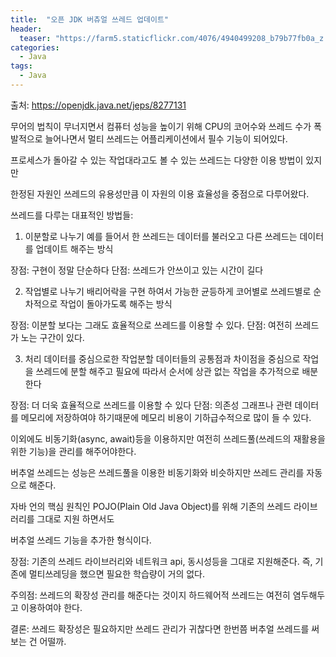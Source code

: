 ```yaml
---
title:  "오픈 JDK 버츄얼 쓰레드 업데이트"
header:
  teaser: "https://farm5.staticflickr.com/4076/4940499208_b79b77fb0a_z.jpg"
categories: 
  - Java
tags:
  - Java
---
```

출처: https://openjdk.java.net/jeps/8277131

 무어의 법칙이 무너지면서 컴퓨터 성능을 높이기 위해 CPU의 코어수와 쓰레드 수가 폭발적으로 늘어나면서 멀티 쓰레드는 어플리케이션에서 필수 기능이 되어있다.
 
 프로세스가 돌아갈 수 있는 작업대라고도 볼 수 있는 쓰레드는 다양한 이용 방법이 있지만
 
 한정된 자원인 쓰레드의 유용성만큼 이 자원의 이용 효율성을 중점으로 다루어왔다.
 
 쓰레드를 다루는 대표적인 방법들:
 
   1. 이분할로 나누기
 예를 들어서 한 쓰레드는 데이터를 불러오고 다른 쓰레드는 데이터를 업데이트 해주는 방식
 
 장점: 구현이 정말 단순하다
 단점: 쓰레드가 안쓰이고 있는 시간이 길다
 
   2. 작업별로 나누기
 배리어락을 구현 하여서 가능한 균등하게 코어별로 쓰레드별로 순차적으로 작업이 돌아가도록 해주는 방식
 
 장점: 이분할 보다는 그래도 효율적으로 쓰레드를 이용할 수 있다.
 단점: 여전히 쓰레드가 노는 구간이 있다.
 
   3. 처리 데이터를 중심으로한 작업분할
 데이터들의 공통점과 차이점을 중심으로 작업을 쓰레드에 분할 해주고 필요에 따라서 순서에 상관 없는 작업을 추가적으로 배분한다
 
 장점: 더 더욱 효율적으로 쓰레드를 이용할 수 있다
 단점: 의존성 그래프나 관련 데이터를 메모리에 저장하여야 하기때문에 메모리 비용이 기하급수적으로 많이 들 수 있다.
 
 이외에도 비동기화(async, await)등을 이용하지만 여전히 쓰레드풀(쓰레드의 재활용을 위한 기능)을 관리를 해주어야한다.
 
 버추얼 쓰레드는 성능은 쓰레드풀을 이용한 비동기화와 비슷하지만 쓰레드 관리를 자동으로 해준다.
 
 자바 언의 핵심 원칙인 POJO(Plain Old Java Object)를 위해 기존의 쓰레드 라이브러리를 그대로 지원 하면서도
 
 버추얼 쓰레드 기능을 추가한 형식이다.
 
 장점: 기존의 쓰레드 라이브러리와 네트워크 api, 동시성등을 그대로 지원해준다. 즉, 기존에 멀티쓰레딩을 했으면 필요한 학습량이 거의 없다.
 
 주의점: 쓰레드의 확장성 관리를 해준다는 것이지 하드웨어적 쓰레드는 여전히 염두해두고 이용하여야 한다.
 
 결론: 쓰레드 확장성은 필요하지만 쓰레드 관리가 귀찮다면 한번쯤 버추얼 쓰레드를 써보는 건 어떨까.

[^posts]: Footnote test.
